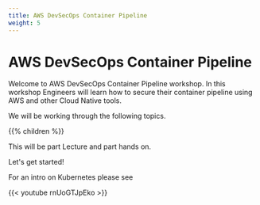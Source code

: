 ```yaml
---
title: AWS DevSecOps Container Pipeline
weight: 5
---
```


# AWS DevSecOps Container Pipeline

Welcome to AWS DevSecOps Container Pipeline workshop. In this workshop Engineers will learn how to secure their container
pipeline using AWS and other Cloud Native tools. 

We will be working through the following topics. 

{{% children  %}}

This will be part Lecture and part hands on. 

Let's get started! 


For an intro on Kubernetes please see 

{{< youtube rnUoGTJpEko >}}